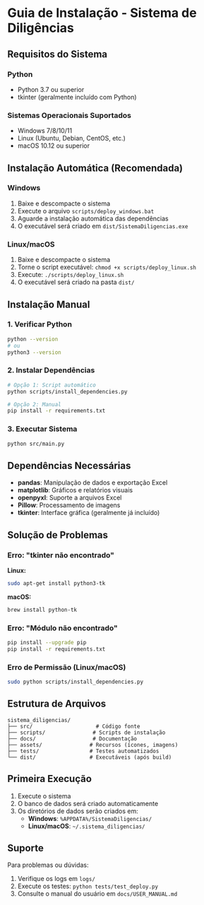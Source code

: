 # Guia de Instalação - Sistema de Diligências

## Requisitos do Sistema

### Python
- Python 3.7 ou superior
- tkinter (geralmente incluído com Python)

### Sistemas Operacionais Suportados
- Windows 7/8/10/11
- Linux (Ubuntu, Debian, CentOS, etc.)
- macOS 10.12 ou superior

## Instalação Automática (Recomendada)

### Windows
1. Baixe e descompacte o sistema
2. Execute o arquivo `scripts/deploy_windows.bat`
3. Aguarde a instalação automática das dependências
4. O executável será criado em `dist/SistemaDiligencias.exe`

### Linux/macOS
1. Baixe e descompacte o sistema
2. Torne o script executável: `chmod +x scripts/deploy_linux.sh`
3. Execute: `./scripts/deploy_linux.sh`
4. O executável será criado na pasta `dist/`

## Instalação Manual

### 1. Verificar Python
```bash
python --version
# ou
python3 --version
```

### 2. Instalar Dependências
```bash
# Opção 1: Script automático
python scripts/install_dependencies.py

# Opção 2: Manual
pip install -r requirements.txt
```

### 3. Executar Sistema
```bash
python src/main.py
```

## Dependências Necessárias

- **pandas**: Manipulação de dados e exportação Excel
- **matplotlib**: Gráficos e relatórios visuais
- **openpyxl**: Suporte a arquivos Excel
- **Pillow**: Processamento de imagens
- **tkinter**: Interface gráfica (geralmente já incluído)

## Solução de Problemas

### Erro: "tkinter não encontrado"
**Linux:**
```bash
sudo apt-get install python3-tk
```

**macOS:**
```bash
brew install python-tk
```

### Erro: "Módulo não encontrado"
```bash
pip install --upgrade pip
pip install -r requirements.txt
```

### Erro de Permissão (Linux/macOS)
```bash
sudo python scripts/install_dependencies.py
```

## Estrutura de Arquivos

```
sistema_diligencias/
├── src/                    # Código fonte
├── scripts/               # Scripts de instalação
├── docs/                  # Documentação
├── assets/               # Recursos (ícones, imagens)
├── tests/                # Testes automatizados
└── dist/                 # Executáveis (após build)
```

## Primeira Execução

1. Execute o sistema
2. O banco de dados será criado automaticamente
3. Os diretórios de dados serão criados em:
   - **Windows**: `%APPDATA%/SistemaDiligencias/`
   - **Linux/macOS**: `~/.sistema_diligencias/`

## Suporte

Para problemas ou dúvidas:
1. Verifique os logs em `logs/`
2. Execute os testes: `python tests/test_deploy.py`
3. Consulte o manual do usuário em `docs/USER_MANUAL.md`